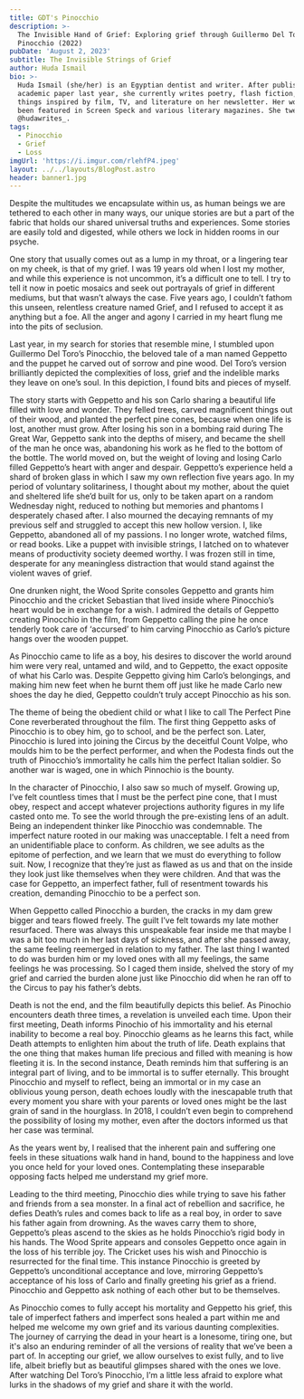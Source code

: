 ```yaml
---
title: GDT's Pinocchio
description: >-
  The Invisible Hand of Grief: Exploring grief through Guillermo Del Toro's
  Pinocchio (2022)
pubDate: 'August 2, 2023'
subtitle: The Invisible Strings of Grief
author: Huda Ismail
bio: >-
  Huda Ismail (she/her) is an Egyptian dentist and writer. After publishing an
  academic paper last year, she currently writes poetry, flash fiction, and all
  things inspired by film, TV, and literature on her newsletter. Her work has
  been featured in Screen Speck and various literary magazines. She tweets from
  @hudawrites_.
tags:
  - Pinocchio
  - Grief
  - Loss
imgUrl: 'https://i.imgur.com/rlehfP4.jpeg'
layout: ../../layouts/BlogPost.astro
header: banner1.jpg
---
```


Despite the multitudes we encapsulate within us, as human beings we are tethered to each other in many ways, our unique stories are but a part of the fabric that holds our shared universal truths and experiences. Some stories are easily told and digested, while others we lock in hidden rooms in our psyche.

One story that usually comes out as a lump in my throat, or a lingering tear on my cheek, is that of my grief. I was 19 years old when I lost my mother, and while this experience is not uncommon, it’s a difficult one to tell. I try to tell it now in poetic mosaics and seek out portrayals of grief in different mediums, but that wasn’t always the case. Five years ago, I couldn’t fathom this unseen, relentless creature named Grief, and I refused to accept it as anything but a foe. All the anger and agony I carried in my heart flung me into the pits of seclusion.

Last year, in my search for stories that resemble mine, I stumbled upon Guillermo Del Toro’s Pinocchio, the beloved tale of a man named Geppetto and the puppet he carved out of sorrow and pine wood. Del Toro’s version brilliantly depicted the complexities of loss, grief and the indelible marks they leave on one’s soul. In this depiction, I found bits and pieces of myself.

The story starts with Geppetto and his son Carlo sharing a beautiful life filled with love and wonder. They felled trees, carved magnificent things out of their wood, and planted the perfect pine cones, because when one life is lost, another must grow. After losing his son in a bombing raid during The Great War, Geppetto sank into the depths of misery, and became the shell of the man he once was, abandoning his work as he fled to the bottom of the bottle. The world moved on, but the weight of loving and losing Carlo filled Geppetto’s heart with anger and despair. Geppetto’s experience held a shard of broken glass in which I saw my own reflection five years ago. In my period of voluntary solitariness, I thought about my mother, about the quiet and sheltered life she’d built for us, only to be taken apart on a random Wednesday night, reduced to nothing but memories and phantoms I desperately chased after. I also mourned the decaying remnants of my previous self and struggled to accept this new hollow version. I, like Geppetto, abandoned all of my passions. I no longer wrote, watched films, or read books. Like a puppet with invisible strings, I latched on to whatever means of productivity society deemed worthy. I was frozen still in time, desperate for any meaningless distraction that would stand against the violent waves of grief.

One drunken night, the Wood Sprite consoles Geppetto and grants him Pinocchio and the cricket Sebastian that lived inside where Pinocchio’s heart would be in exchange for a wish. I admired the details of Geppetto creating Pinocchio in the film, from Geppetto calling the pine he once tenderly took care of ‘accursed’ to him carving Pinocchio as Carlo’s picture hangs over the wooden puppet.

As Pinocchio came to life as a boy, his desires to discover the world around him were very real, untamed and wild, and to Geppetto, the exact opposite of what his Carlo was. Despite Geppetto giving him Carlo’s belongings, and making him new feet when he burnt them off just like he made Carlo new shoes the day he died, Geppetto couldn’t truly accept Pinocchio as his son.

The theme of being the obedient child or what I like to call The Perfect Pine Cone reverberated throughout the film. The first thing Geppetto asks of Pinocchio is to obey him, go to school, and be the perfect son. Later, Pinocchio is lured into joining the Circus by the deceitful Count Volpe, who moulds him to be the perfect performer, and when the Podesta finds out the truth of Pinocchio’s immortality he calls him the perfect Italian soldier. So another war is waged, one in which Pinnochio is the bounty.

In the character of Pinocchio, I also saw so much of myself. Growing up, I’ve felt countless times that I must be the perfect pine cone, that I must obey, respect and accept whatever projections authority figures in my life casted onto me. To see the world through the pre-existing lens of an adult. Being an independent thinker like Pinocchio was condemnable. The imperfect nature rooted in our making was unacceptable. I felt a need from an unidentifiable place to conform. As children, we see adults as the epitome of perfection, and we learn that we must do everything to follow suit. Now, I recognize that they’re just as flawed as us and that on the inside they look just like themselves when they were children. And that was the case for Geppetto, an imperfect father, full of resentment towards his creation, demanding Pinocchio to be a perfect son.

When Geppetto called Pinocchio a burden, the cracks in my dam grew bigger and tears flowed freely. The guilt I’ve felt towards my late mother resurfaced. There was always this unspeakable fear inside me that maybe I was a bit too much in her last days of sickness, and after she passed away, the same feeling reemerged in relation to my father. The last thing I wanted to do was burden him or my loved ones with all my feelings, the same feelings he was processing. So I caged them inside, shelved the story of my grief and carried the burden alone just like Pinocchio did when he ran off to the Circus to pay his father’s debts.

Death is not the end, and the film beautifully depicts this belief. As Pinochio encounters death three times, a revelation is unveiled each time. Upon their first meeting, Death informs Pinochio of his immortality and his eternal inability to become a real boy. Pinocchio gleams as he learns this fact, while Death attempts to enlighten him about the truth of life. Death explains that the one thing that makes human life precious and filled with meaning is how fleeting it is. In the second instance, Death reminds him that suffering is an integral part of living, and to be immortal is to suffer eternally. This brought Pinocchio and myself to reflect, being an immortal or in my case an oblivious young person, death echoes loudly with the inescapable truth that every moment you share with your parents or loved ones might be the last grain of sand in the hourglass. In 2018, I couldn’t even begin to comprehend the possibility of losing my mother, even after the doctors informed us that her case was terminal.

As the years went by, I realised that the inherent pain and suffering one feels in these situations walk hand in hand, bound to the happiness and love you once held for your loved ones. Contemplating these inseparable opposing facts helped me understand my grief more.

Leading to the third meeting, Pinocchio dies while trying to save his father and friends from a sea monster. In a final act of rebellion and sacrifice, he defies Death’s rules and comes back to life as a real boy, in order to save his father again from drowning. As the waves carry them to shore, Geppetto’s pleas ascend to the skies as he holds Pinocchio’s rigid body in his hands. The Wood Sprite appears and consoles Geppetto once again in the loss of his terrible joy. The Cricket uses his wish and Pinocchio is resurrected for the final time. This instance Pinocchio is greeted by Geppetto’s unconditional acceptance and love, mirroring Geppetto’s acceptance of his loss of Carlo and finally greeting his grief as a friend. Pinocchio and Geppetto ask nothing of each other but to be themselves.

As Pinocchio comes to fully accept his mortality and Geppetto his grief, this tale of imperfect fathers and imperfect sons healed a part within me and helped me welcome my own grief and its various daunting complexities. The journey of carrying the dead in your heart is a lonesome, tiring one, but it's also an enduring reminder of all the versions of reality that we’ve been a part of. In accepting our grief, we allow ourselves to exist fully, and to live life, albeit briefly but as beautiful glimpses shared with the ones we love. After watching Del Toro’s Pinocchio, I’m a little less afraid to explore what lurks in the shadows of my grief and share it with the world.
